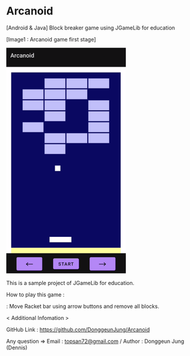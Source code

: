 # Arcanoid
 [Android & Java] Block breaker game using JGameLib for education
 
 
[Image1 : Arcanoid game first stage]

<div>
<img src="https://github.com/DonggeunJung/Arcanoid/blob/main/Arcanoid_Capture01.png?raw=true width="360px" height="600px"></img>
</div>


                                                                                                                             
This is a sample project of JGameLib for education.
                                                                                                             
                                                                                                                             
How to play this game :
                                                                                                                             
 : Move Racket bar using arrow buttons and remove all blocks.
                                                                                                                             

< Additional Infomation >

GitHub Link : https://github.com/DonggeunJung/Arcanoid

Any question => Email : topsan72@gmail.com / Author : Donggeun Jung (Dennis)
